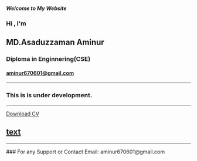 ##### Welcome to My Website
### Hi , I'm
## MD.Asaduzzaman Aminur
### Diploma in Enginnering(CSE)
#### aminur670601@gmail.com

---
### This is is under development.
----------
[Download CV]()

[text](https://link)
----------

<hr>
### For any Support or Contact
Email: aminur670601@gmail.com